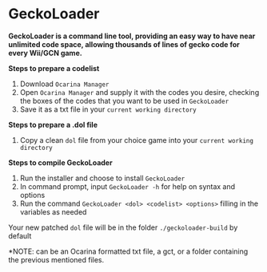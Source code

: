 # GeckoLoader
**GeckoLoader is a command line tool, providing an easy way to have near unlimited code space, allowing thousands of lines of gecko code for every Wii/GCN game.**

**Steps to prepare a codelist**

   1. Download `Ocarina Manager`
   2. Open `Ocarina Manager` and supply it with the codes you desire, checking the boxes of the codes that you want to be used in `GeckoLoader`
   3. Save it as a txt file in your `current working directory`

**Steps to prepare a .dol file**

   1. Copy a clean `dol` file from your choice game into your `current working directory`

**Steps to compile GeckoLoader**

   1. Run the installer and choose to install `GeckoLoader`
   2. In command prompt, input `GeckoLoader -h` for help on syntax and options
   3. Run the command `GeckoLoader <dol> <codelist> <options>` filling in the variables as needed

Your new patched `dol` file will be in the folder `./geckoloader-build` by default

*NOTE: <codelist> can be an Ocarina formatted txt file, a gct, or a folder containing the previous mentioned files.

